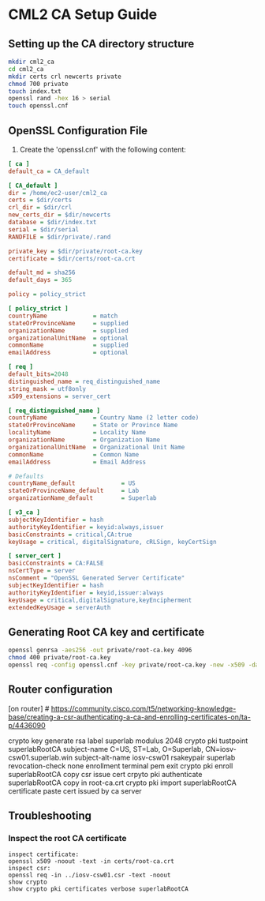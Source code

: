 # CML2 CA Setup Guide

## Setting up the CA directory structure
```bash
mkdir cml2_ca
cd cml2_ca
mkdir certs crl newcerts private
chmod 700 private
touch index.txt
openssl rand -hex 16 > serial
touch openssl.cnf
```
## OpenSSL Configuration File

1. Create the 'openssl.cnf' with the following content:

```ini
[ ca ]
default_ca = CA_default

[ CA_default ]
dir = /home/ec2-user/cml2_ca
certs = $dir/certs
crl_dir = $dir/crl
new_certs_dir = $dir/newcerts
database = $dir/index.txt
serial = $dir/serial
RANDFILE = $dir/private/.rand

private_key = $dir/private/root-ca.key
certificate = $dir/certs/root-ca.crt

default_md = sha256
default_days = 365

policy = policy_strict

[ policy_strict ]
countryName             = match
stateOrProvinceName     = supplied
organizationName        = supplied
organizationalUnitName  = optional
commonName              = supplied
emailAddress            = optional

[ req ]
default_bits=2048
distinguished_name = req_distinguished_name
string_mask = utf8only
x509_extensions = server_cert

[ req_distinguished_name ]
countryName             = Country Name (2 letter code)
stateOrProvinceName     = State or Province Name
localityName            = Locality Name
organizationName        = Organization Name
organizationalUnitName  = Organizational Unit Name
commonName              = Common Name
emailAddress            = Email Address

# Defaults
countryName_default             = US
stateOrProvinceName_default     = Lab
organizationName_default        = Superlab

[ v3_ca ]
subjectKeyIdentifier = hash
authorityKeyIdentifier = keyid:always,issuer
basicConstraints = critical,CA:true
keyUsage = critical, digitalSignature, cRLSign, keyCertSign

[ server_cert ]
basicConstraints = CA:FALSE
nsCertType = server
nsComment = "OpenSSL Generated Server Certificate"
subjectKeyIdentifier = hash
authorityKeyIdentifier = keyid,issuer:always
keyUsage = critical,digitalSignature,keyEncipherment
extendedKeyUsage = serverAuth
```

## Generating Root CA key and certificate
```bash
openssl genrsa -aes256 -out private/root-ca.key 4096
chmod 400 private/root-ca.key
openssl req -config openssl.cnf -key private/root-ca.key -new -x509 -days 7300 -sha256 -extensions v3_ca -out certs/root-ca.crt
```
## Router configuration

[on router] # https://community.cisco.com/t5/networking-knowledge-base/creating-a-csr-authenticating-a-ca-and-enrolling-certificates-on/ta-p/4436090

crypto key generate rsa label superlab modulus 2048
crypto pki tustpoint superlabRootCA
subject-name C=US, ST=Lab, O=Superlab, CN=iosv-csw01.superlab.win
subject-alt-name iosv-csw01
rsakeypair superlab
revocation-check none
enrollment terminal pem
exit
crypto pki enroll superlabRootCA
copy csr
issue cert
crpyto pki authenticate superlabRootCA
copy in root-ca.crt
crypto pki import superlabRootCA certificate
paste cert issued by ca server

## Troubleshooting

### Inspect the root CA certificate
```
inspect certificate: 
openssl x509 -noout -text -in certs/root-ca.crt
inspect csr:
openssl req -in ../iosv-csw01.csr -text -noout
show crypto
show crypto pki certificates verbose superlabRootCA
